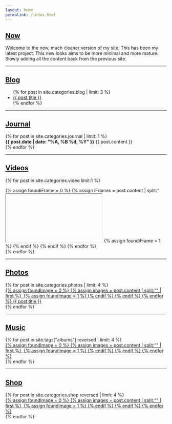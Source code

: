 ```yaml
---
layout: home
permalink: /index.html
---
```


## [Now](/)

Welcome to the new, much cleaner version of my site. This has been my latest project. This new looks aims to be more minimal and more mature. Slowly adding all the content back from the previous site.

<hr>

## [Blog](/blog)
<div class="posts">
  <ul>
  {% for post in site.categories.blog | limit: 3 %}
    <li><a href="{{ post.url }}">{{ post.title }}</a></li>
  {% endfor %}
    </ul>
</div>

<hr>

## [Journal](/journal)
<div class="posts">
  {% for post in site.categories.journal | limit: 1 %}
    <article class="post">
    <strong><time datetime="{{ post.date | date_to_xmlschema }}" class="post-date">{{ post.date | date: "%A, %B %d, %Y" }}</time></strong>
    {{ post.content }}
    </article>
  {% endfor %}
</div>

<hr>

## [Videos](/videos)
{% for post in site.categories.video limit:1 %}
  <div class="video">
  	{% assign foundiFrame = 0 %}
	{% assign iFrames = post.content | split:"<iframe " %}
	{% for iFrame in iFrames %}
		{% if iFrame contains 'src' %}
			{% if foundiFrame == 0 %}
				{% assign html = iFrame | split:">" | first %}
				<iframe {{ html }}></iframe>
				{% assign foundiFrame = 1 %}
			{% endif %}
		{% endif %}
	{% endfor %}
  </div>
{% endfor %}

<hr>

## [Photos](/photos)
<div class="grid">
  {% for post in site.categories.photos | limit: 4 %}
	  <div class="gridBox">
	  	<a href="{{ post.url }}">
	  	{% assign foundImage = 0 %}
	  	{% assign images = post.content | split:"<img " %}
	  	{% for image in images %}
	    	{% if image contains 'src' %}
	        	{% if foundImage == 0 %}
	            	{% assign html = image | split:"/>" | first %}
	            	<img {{ html }} />
	            	{% assign foundImage = 1 %}
	        	{% endif %}
	    	{% endif %}
	  	{% endfor %}
	  	<span class="boxText">{{ post.title }}</span></a>
	  </div>
  {% endfor %}
</div>

<hr>

## [Music](/music)
<div class="grid">
  {% for post in site.tags["albums"] reversed | limit: 4 %}
	  <div class="gridBox">
	  	<a href="{{ post.url }}">
	  	{% assign foundImage = 0 %}
	  	{% assign images = post.content | split:"<img " %}
	  	{% for image in images %}
	    	{% if image contains 'src' %}
	        	{% if foundImage == 0 %}
	            	{% assign html = image | split:"/>" | first %}
	            	<img {{ html }} />
	            	{% assign foundImage = 1 %}
	        	{% endif %}
	    	{% endif %}
	  	{% endfor %}
		</a>
	  </div>
  {% endfor %}
</div>

<hr>

## [Shop](/shop)
<div class="grid">
  {% for post in site.categories.shop reversed | limit: 4 %}
	  <div class="gridBox">
	  	<a href="{{ post.url }}">
	  	{% assign foundImage = 0 %}
	  	{% assign images = post.content | split:"<img " %}
	  	{% for image in images %}
	    	{% if image contains 'src' %}
	        	{% if foundImage == 0 %}
	            	{% assign html = image | split:"/>" | first %}
	            	<img {{ html }} />
	            	{% assign foundImage = 1 %}
	        	{% endif %}
	    	{% endif %}
	  	{% endfor %}
	  	</a>
	  </div>
  {% endfor %}
</div>
